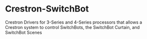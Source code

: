 # Crestron-SwitchBot

Crestron Drivers for 3-Series and 4-Series processors that allows a Crestron system to control SwitchBots, the SwitchBot Curtain, and SwitchBot Scenes
